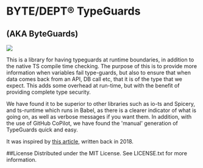 # BYTE/DEPT® TypeGuards
## (AKA ByteGuards)

![](https://img.shields.io/badge/Coverage-88%25-83A603.svg?prefix=$statements$)

This is a library for having typeguards at runtime boundaries, in addition to the native TS compile time checking. The purpose of this is to provide more information when variables fail type-guards, but also to ensure that when data comes back from an API, DB call etc, that it is of the type that we expect. This adds some overhead at run-time, but with the benefit of providing complete type security.

We have found it to be superior to other libraries such as io-ts and Spicery, and ts-runtime which runs in Babel, as there is a clearer indicator of what is going on, as well as verbose messages if you want them. In addition, with the use of GitHub CoPilot, we have found the 'manual' generation of TypeGuards quick and easy.

It was inspired by [this article](https://web.archive.org/web/20190204094636/https://lorefnon.tech/2018/03/25/typescript-and-validations-at-runtime-boundaries/), written back in 2018.

##License
Distributed under the MIT License. See LICENSE.txt for more information.

